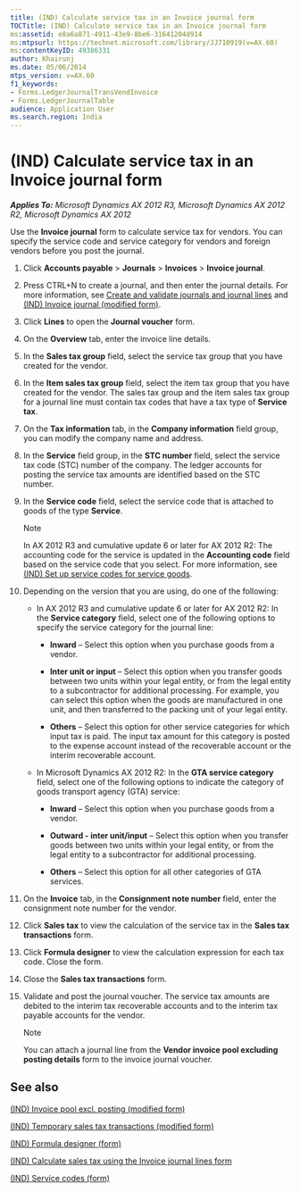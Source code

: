 ```yaml
---
title: (IND) Calculate service tax in an Invoice journal form
TOCTitle: (IND) Calculate service tax in an Invoice journal form
ms:assetid: e8a6a871-4911-43e9-8be6-31641204d914
ms:mtpsurl: https://technet.microsoft.com/library/JJ710919(v=AX.60)
ms:contentKeyID: 49386331
author: Khairunj
ms.date: 05/06/2014
mtps_version: v=AX.60
f1_keywords:
- Forms.LedgerJournalTransVendInvoice
- Forms.LedgerJournalTable
audience: Application User
ms.search.region: India
---
```


# (IND) Calculate service tax in an Invoice journal form 


_**Applies To:** Microsoft Dynamics AX 2012 R3, Microsoft Dynamics AX 2012 R2, Microsoft Dynamics AX 2012_

Use the **Invoice journal** form to calculate service tax for vendors. You can specify the service code and service category for vendors and foreign vendors before you post the journal.

1.  Click **Accounts payable** \> **Journals** \> **Invoices** \> **Invoice journal**.

2.  Press CTRL+N to create a journal, and then enter the journal details. For more information, see [Create and validate journals and journal lines](create-and-validate-journals-and-journal-lines.md) and [(IND) Invoice journal (modified form)](https://technet.microsoft.com/library/jj677950\(v=ax.60\)).

3.  Click **Lines** to open the **Journal voucher** form.

4.  On the **Overview** tab, enter the invoice line details.

5.  In the **Sales tax group** field, select the service tax group that you have created for the vendor.

6.  In the **Item sales tax group** field, select the item tax group that you have created for the vendor. The sales tax group and the item sales tax group for a journal line must contain tax codes that have a tax type of **Service tax**.

7.  On the **Tax information** tab, in the **Company information** field group, you can modify the company name and address.

8.  In the **Service** field group, in the **STC number** field, select the service tax code (STC) number of the company. The ledger accounts for posting the service tax amounts are identified based on the STC number.

9.  In the **Service code** field, select the service code that is attached to goods of the type **Service**.
    

    > [!NOTE]
    > <P>In AX 2012 R3 and cumulative update 6 or later for AX 2012 R2: The accounting code for the service is updated in the <STRONG>Accounting code</STRONG> field based on the service code that you select. For more information, see <A href="ind-set-up-service-codes-for-service-goods.md">(IND) Set up service codes for service goods</A>.</P>



10. Depending on the version that you are using, do one of the following:
    
      - In AX 2012 R3 and cumulative update 6 or later for AX 2012 R2: In the **Service category** field, select one of the following options to specify the service category for the journal line:
        
          - **Inward** – Select this option when you purchase goods from a vendor.
        
          - **Inter unit or input** – Select this option when you transfer goods between two units within your legal entity, or from the legal entity to a subcontractor for additional processing. For example, you can select this option when the goods are manufactured in one unit, and then transferred to the packing unit of your legal entity.
        
          - **Others** – Select this option for other service categories for which input tax is paid. The input tax amount for this category is posted to the expense account instead of the recoverable account or the interim recoverable account.
    
      - In Microsoft Dynamics AX 2012 R2: In the **GTA service category** field, select one of the following options to indicate the category of goods transport agency (GTA) service:
        
          - **Inward** – Select this option when you purchase goods from a vendor.
        
          - **Outward - inter unit/input** – Select this option when you transfer goods between two units within your legal entity, or from the legal entity to a subcontractor for additional processing.
        
          - **Others** – Select this option for all other categories of GTA services.

11. On the **Invoice** tab, in the **Consignment note number** field, enter the consignment note number for the vendor.

12. Click **Sales tax** to view the calculation of the service tax in the **Sales tax transactions** form.

13. Click **Formula designer** to view the calculation expression for each tax code. Close the form.

14. Close the **Sales tax transactions** form.

15. Validate and post the journal voucher. The service tax amounts are debited to the interim tax recoverable accounts and to the interim tax payable accounts for the vendor.
    

    > [!NOTE]
    > <P>You can attach a journal line from the <STRONG>Vendor invoice pool excluding posting details</STRONG> form to the invoice journal voucher.</P>



## See also

[(IND) Invoice pool excl. posting (modified form)](https://technet.microsoft.com/library/jj664595\(v=ax.60\))

[(IND) Temporary sales tax transactions (modified form)](https://technet.microsoft.com/library/jj664487\(v=ax.60\))

[(IND) Formula designer (form)](https://technet.microsoft.com/library/jj677983\(v=ax.60\))

[(IND) Calculate sales tax using the Invoice journal lines form](ind-calculate-sales-tax-using-the-invoice-journal-lines-form.md)

[(IND) Service codes (form)](https://technet.microsoft.com/library/jj664830\(v=ax.60\))

  


